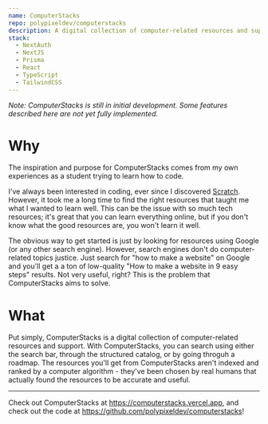 ```yaml
---
name: ComputerStacks
repo: polypixeldev/computerstacks
description: A digital collection of computer-related resources and support
stack:
  - NextAuth
  - NextJS
  - Prisma
  - React
  - TypeScript
  - TailwindCSS
---
```


_Note: ComputerStacks is still in initial development. Some features described here are not yet fully implemented._

# Why

The inspiration and purpose for ComputerStacks comes from my own experiences as a student trying to learn how to code.

I've always been interested in coding, ever since I discovered [Scratch](https://scratch.mit.edu). However, it took me a long time to find the right resources that taught me what I wanted to learn well. This can be the issue with so much tech resources; it's great that you can learn everything online, but if you don't know what the good resources are, you won't learn it well.

The obvious way to get started is just by looking for resources using Google (or any other search engine). However, search engines don't do computer-related topics justice. Just search for "how to make a website" on Google and you'll get a a ton of low-quality "How to make a website in 9 easy steps" results. Not very useful, right? This is the problem that ComputerStacks aims to solve.

# What

Put simply, ComputerStacks is a digital collection of computer-related resources and support. With ComputerStacks, you can search using either the search bar, through the structured catalog, or by going throguh a roadmap. The resources you'll get from ComputerStacks aren't indexed and ranked by a computer algorithm - they've been chosen by real humans that actually found the resources to be accurate and useful.

---

Check out ComputerStacks at https://computerstacks.vercel.app, and check out the code at https://github.com/polypixeldev/computerstacks!
